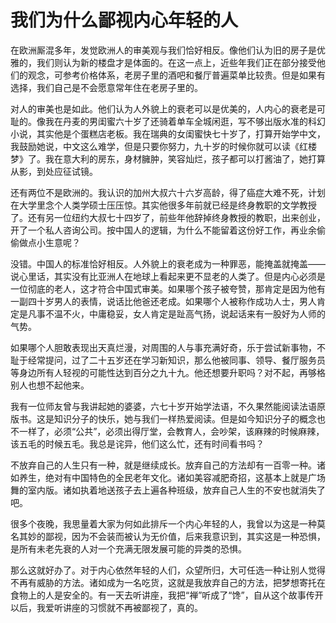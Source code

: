 # 我们为什么鄙视内心年轻的人

在欧洲厮混多年，发觉欧洲人的审美观与我们恰好相反。像他们认为旧的房子是优雅的，我们则认为新的楼盘才是体面的。在这一点上，近些年我们正在部分接受他们的观念，可参考价格体系，老房子里的酒吧和餐厅普遍菜单比较贵。但是如果有选择，我们自己是不会愿意常年住在老房子里的。 

对人的审美也是如此。他们认为人外貌上的衰老可以是优美的，人内心的衰老是可耻的。像我在丹麦的男闺蜜六十岁了还骑着单车全城闲逛，写不够出版水准的科幻小说，其实他是个蛋糕店老板。我在瑞典的女闺蜜快七十岁了，打算开始学中文，我鼓励她说，中文这么难学，但是只要你努力，九十岁的时候你就可以读《红楼梦》了。我在意大利的房东，身材臃肿，笑容灿烂，孩子都可以打酱油了，她打算从影，到处应征试镜。 

还有两位不是欧洲的。我认识的加州大叔六十六岁高龄，得了癌症大难不死，计划在大学里念个人类学硕士压压惊。其实他很多年前就已经是终身教职的文学教授了。还有另一位纽约大叔七十四岁了，前些年他辞掉终身教授的教职，出来创业，开了一个私人咨询公司。按中国人的逻辑，为什么不能留着这份好工作，再业余偷偷做点小生意呢？ 

没错。中国人的标准恰好相反。人外貌上的衰老成为一种罪恶，能掩盖就掩盖——说心里话，其实没有比亚洲人在地球上看起来更不显老的人类了。但是内心必须是一位彻底的老人，这才符合中国式审美。如果哪个孩子被夸赞，那肯定是因为他有一副四十岁男人的表情，说话比他爸还老成。如果哪个人被称作成功人士，男人肯定是凡事不温不火，中庸稳妥，女人肯定是趾高气扬，说起话来有一股好为人师的气势。 

如果哪个人胆敢表现出天真烂漫，对周围的人与事充满好奇，乐于尝试新事物，不耻于经常提问，过了二十五岁还在学习新知识，那么他被同事、领导、餐厅服务员等身边所有人轻视的可能性达到百分之九十九。他还想要升职吗？对不起，再够格别人也想不起他来。 

我有一位师友曾与我讲起她的婆婆，六七十岁开始学法语，不久果然能阅读法语原版书。这是知识分子的快乐，她与我们一样热爱阅读。但是如今知识分子的概念也不一样了，必须“公共”，必须出得厅堂，会教育人，会吵架，该麻辣的时候麻辣，该五毛的时候五毛。我总是诧异，他们这么忙，还有时间看书吗？ 

不放弃自己的人生只有一种，就是继续成长。放弃自己的方法却有一百零一种。诸如养生，绝对有中国特色的全民老年文化。诸如美容减肥奇招，这基本上就是广场舞的室内版。诸如执着地送孩子去上遍各种班级，放弃自己人生的不安也就消失了吧。 

很多个夜晚，我思量着大家为何如此排斥一个内心年轻的人，我曾以为这是一种莫名其妙的鄙视，因为不会装而被认为无价值，后来我意识到，其实这是一种恐惧，是所有未老先衰的人对一个充满无限发展可能的异类的恐惧。 

那么这就好办了。对于内心依然年轻的人们，众望所归，大可任选一种让别人觉得不再有威胁的方法。诸如成为一名吃货，这就是我放弃自己的方法，把梦想寄托在食物上的人是安全的。有一天去听讲座，我把“禅”听成了“馋”，自从这个故事传开以后，我爱听讲座的习惯就不再被鄙视了，真的。